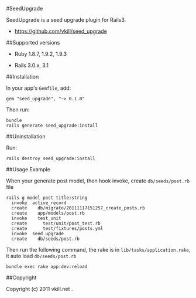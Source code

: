 #SeedUpgrade

SeedUpgrade is a seed upgrade plugin for Rails3.

* https://github.com/vkill/seed_upgrade

##Supported versions

* Ruby 1.8.7, 1.9.2, 1.9.3

* Rails 3.0.x, 3.1


##Installation

In your app's `Gemfile`, add:

    gem "seed_upgrade", "~> 0.1.0"

Then run:

    bundle
    rails generate seed_upgrade:install


##Uninstallation

Run:

    rails destroy seed_upgrade:install


##Usage Example

When your generate post model, then hook invoke, create `db/seeds/post.rb` file

    rails g model post title:string
      invoke  active_record
      create    db/migrate/20111117151257_create_posts.rb
      create    app/models/post.rb
      invoke    test_unit
      create      test/unit/post_test.rb
      create      test/fixtures/posts.yml
      invoke  seed_upgrade
      create    db/seeds/post.rb

Then run the following command, the rake is in `lib/tasks/application.rake`, it auto load `db/seeds/post.rb`

    bundle exec rake app:dev:reload




##Copyright

Copyright (c) 2011 vkill.net .

